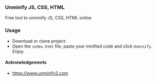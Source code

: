 ### Unminify JS, CSS, HTML

Free tool to unminify JS, CSS, HTML online

### Usage

- Download or clone project.
- Open the `index.html` file, paste your minified code and click `Unminify`. Enjoy.

#### Acknowledgements

- https://www.unminify2.com